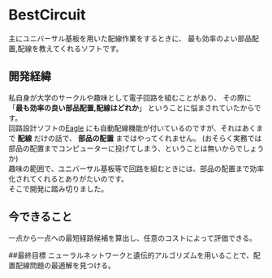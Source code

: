 # BestCircuit
主にユニバーサル基板を用いた配線作業をするときに、
最も効率のよい部品配置,配線を教えてくれるソフトです。

## 開発経緯
私自身が大学のサークルや趣味として電子回路を組むことがあり、
その際に「**最も効率の良い部品配置,配線はどれか**」
ということに悩まされていたからです。  
回路設計ソフトの[Eagle](https://www.autodesk.co.jp/products/eagle/overview)
にも自動配線機能が付いているのですが、それはあくまで **配線** だけの話で、
**部品の配置** まではやってくれません。
(おそらく実務では部品の配置までコンピューターに投げてしまう、ということは無いからでしょうか)  
趣味の範囲で、ユニバーサル基板等で回路を組むときには、部品の配置まで効率化されてくれるとありがたいのです。  
そこで開発に踏み切りました。

## 今できること
一点から一点への最短経路候補を算出し、任意のコストによって評価できる。

##最終目標
ニューラルネットワークと遺伝的アルゴリズムを用いることで、配置配線問題の最適解を見つける。
